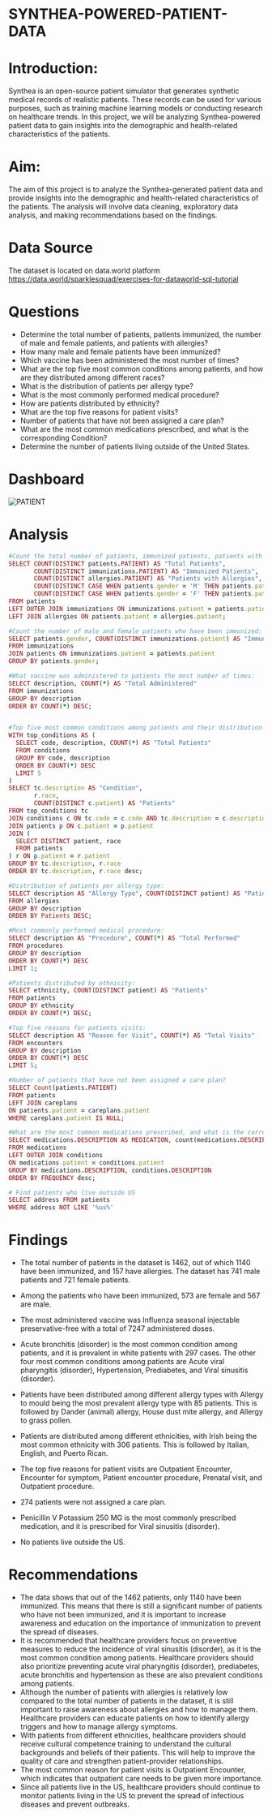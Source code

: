 # SYNTHEA-POWERED-PATIENT-DATA
# Introduction:
Synthea is an open-source patient simulator that generates synthetic medical records of realistic patients. These records can be used for various purposes, such as training machine learning models or conducting research on healthcare trends. In this project, we will be analyzing Synthea-powered patient data to gain insights into the demographic and health-related characteristics of the patients.
# Aim:
The aim of this project is to analyze the Synthea-generated patient data and provide insights into the demographic and health-related characteristics of the patients. The analysis will involve data cleaning, exploratory data analysis, and making recommendations based on the findings.
# Data Source
The dataset is located on data.world platform
https://data.world/sparklesquad/exercises-for-dataworld-sql-tutorial
# Questions
- Determine the total number of patients, patients immunized, the number of male and female patients, and patients with allergies?
- How many male and female patients have been immunized?
- Which vaccine has been administered the most number of times?
- What are the top five most common conditions among patients, and how are they distributed among different races?
- What is the distribution of patients per allergy type?
- What is the most commonly performed medical procedure?
- How are patients distributed by ethnicity?
-  What are the top five reasons for patient visits?
- Number of patients that have not been assigned a care plan?
- What are the most common medications prescribed, and what is the corresponding Condition?
- Determine the number of patients living outside of the United States.

# Dashboard
![PATIENT](https://user-images.githubusercontent.com/106782819/230750850-ee718f57-fad9-4d57-8772-2082a5f2810f.png)
# Analysis
```ruby
#Count the total number of patients, immunized patients, patients with allergies, and male and female patients 
SELECT COUNT(DISTINCT patients.PATIENT) AS "Total Patients",
       COUNT(DISTINCT immunizations.PATIENT) AS "Immunized Patients",
       COUNT(DISTINCT allergies.PATIENT) AS "Patients with Allergies",
       COUNT(DISTINCT CASE WHEN patients.gender = 'M' THEN patients.patient END) AS "Male Patients",
       COUNT(DISTINCT CASE WHEN patients.gender = 'F' THEN patients.patient END) AS "Female Patients"
FROM patients
LEFT OUTER JOIN immunizations ON immunizations.patient = patients.patient
LEFT JOIN allergies ON patients.patient = allergies.patient;

#Count the number of male and female patients who have been immunized:
SELECT patients.gender, COUNT(DISTINCT immunizations.patient) AS "Immunized Patients"
FROM immunizations
JOIN patients ON immunizations.patient = patients.patient
GROUP BY patients.gender;

#What vaccine was administered to patients the most number of times:
SELECT description, COUNT(*) AS "Total Administered"
FROM immunizations
GROUP BY description
ORDER BY COUNT(*) DESC;


#Top five most common conditions among patients and their distribution among different races:
WITH top_conditions AS (
  SELECT code, description, COUNT(*) AS "Total Patients"
  FROM conditions
  GROUP BY code, description
  ORDER BY COUNT(*) DESC
  LIMIT 5
)
SELECT tc.description AS "Condition", 
       r.race, 
       COUNT(DISTINCT c.patient) AS "Patients"
FROM top_conditions tc
JOIN conditions c ON tc.code = c.code AND tc.description = c.description
JOIN patients p ON c.patient = p.patient
JOIN (
  SELECT DISTINCT patient, race
  FROM patients
) r ON p.patient = r.patient
GROUP BY tc.description, r.race
ORDER BY tc.description, r.race desc;

#Distribution of patients per allergy type:
SELECT description AS "Allergy Type", COUNT(DISTINCT patient) AS "Patients"
FROM allergies
GROUP BY description
ORDER BY Patients DESC;

#Most commonly performed medical procedure:
SELECT description AS "Procedure", COUNT(*) AS "Total Performed"
FROM procedures
GROUP BY description
ORDER BY COUNT(*) DESC
LIMIT 1;

#Patients distributed by ethnicity:
SELECT ethnicity, COUNT(DISTINCT patient) AS "Patients"
FROM patients
GROUP BY ethnicity
ORDER BY COUNT(*) DESC;

#Top five reasons for patients visits:
SELECT description AS "Reason for Visit", COUNT(*) AS "Total Visits"
FROM encounters
GROUP BY description
ORDER BY COUNT(*) DESC
LIMIT 5;

#Number of patients that have not been assigned a care plan?
SELECT Count(patients.PATIENT)
FROM patients 
LEFT JOIN careplans
ON patients.patient = careplans.patient
WHERE careplans.patient IS NULL;

#What are the most common medications prescribed, and what is the corresponding Condition?
SELECT medications.DESCRIPTION AS MEDICATION, count(medications.DESCRIPTION) AS FREQUENCY, conditions.DESCRIPTION AS CONDITIONS 
FROM medications
LEFT OUTER JOIN conditions
ON medications.patient = conditions.patient
GROUP BY medications.DESCRIPTION, conditions.DESCRIPTION
ORDER BY FREQUENCY desc;

# Find patients who live outside US
SELECT address FROM patients
WHERE address NOT LIKE '%us%'
```
# Findings 

- The total number of patients in the dataset is 1462, out of which 1140 have been immunized, and 157 have allergies. The dataset has 741 male patients and 721 female patients.

- Among the patients who have been immunized, 573 are female and 567 are male.

- The most administered vaccine was Influenza seasonal injectable preservative-free with a total of 7247 administered doses.

- Acute bronchitis (disorder) is the most common condition among patients, and it is prevalent in white patients with 297 cases. The other four most common conditions among patients are Acute viral pharyngitis (disorder), Hypertension, Prediabetes, and Viral sinusitis (disorder).

- Patients have been distributed among different allergy types with Allergy to mould being the most prevalent allergy type with 85 patients. This is followed by Dander (animal) allergy, House dust mite allergy, and Allergy to grass pollen.

- Patients are distributed among different ethnicities, with Irish being the most common ethnicity with 306 patients. This is followed by Italian, English, and Puerto Rican.

- The top five reasons for patient visits are Outpatient Encounter, Encounter for symptom, Patient encounter procedure, Prenatal visit, and Outpatient procedure.

- 274 patients were not assigned a care plan.

- Penicillin V Potassium 250 MG is the most commonly prescribed medication, and it is prescribed for Viral sinusitis (disorder).

- No patients live outside the US.

# Recommendations
- The data shows that out of the 1462 patients, only 1140 have been immunized. This means that there is still a significant number of patients who have not been immunized, and it is important to increase awareness and education on the importance of immunization to prevent the spread of diseases.
- It is recommended that healthcare providers focus on preventive measures to reduce the incidence of viral sinusitis (disorder), as it is the most common condition among patients. Healthcare providers should also prioritize preventing acute viral pharyngitis (disorder), prediabetes,  acute bronchitis and  hypertension  as these are also prevalent conditions among patients.
- Although the number of patients with allergies is relatively low compared to the total number of patients in the dataset, it is still important to raise awareness about allergies and how to manage them. Healthcare providers can educate patients on how to identify allergy triggers and how to manage allergy symptoms.
- With patients from different ethnicities, healthcare providers should receive cultural competence training to understand the cultural backgrounds and beliefs of their patients. This will help to improve the quality of care and strengthen patient-provider relationships.
- The most common reason for patient visits is Outpatient Encounter, which indicates that outpatient care needs to be given more importance.
- Since all patients live in the US, healthcare providers should continue to monitor patients living in the US to prevent the spread of infectious diseases and prevent outbreaks.



